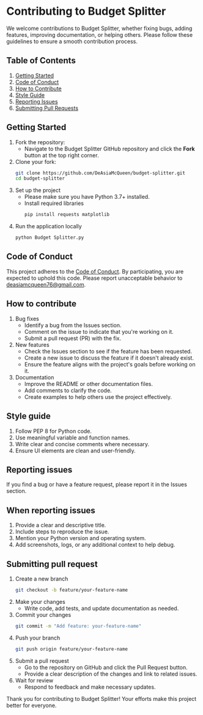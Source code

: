 # Contributing to Budget Splitter
We welcome contributions to Budget Splitter, whether fixing bugs, adding features, improving documentation, or helping others. Please follow these guidelines to ensure a smooth contribution process.
## Table of Contents
1. [Getting Started](#getting-started)
2. [Code of Conduct](#code-of-conduct)
3. [How to Contribute](#how-to-contribute)
4. [Style Guide](#style-guide)
5. [Reporting Issues](#reporting-issues)
6. [Submitting Pull Requests](#submitting-pull-requests)
## Getting Started
1. Fork the repository:
   - Navigate to the Budget Splitter GitHub repository and click the **Fork** button at the top right corner.
2. Clone your fork:
   ```bash
   git clone https://github.com/DeAsiaMcQueen/budget-splitter.git
   cd budget-splitter
3. Set up the project
   - Please make sure you have Python 3.7+ installed.
   - Install required libraries
     ```bash
     pip install requests matplotlib
4. Run the application locally
   ```bash
   python Budget Splitter.py
## Code of Conduct
This project adheres to the [Code of Conduct](CODE_OF_CONDUCT.md). By participating, you are expected to uphold this code. Please report unacceptable behavior to deasiamcqueen76@gmail.com.
## How to contribute
1. Bug fixes
   - Identify a bug from the Issues section.
   - Comment on the issue to indicate that you're working on it.
   - Submit a pull request (PR) with the fix.
2. New features
   - Check the Issues section to see if the feature has been requested.
   - Create a new issue to discuss the feature if it doesn't already exist.
   - Ensure the feature aligns with the project's goals before working on it.
3. Documentation
   - Improve the README or other documentation files.
   - Add comments to clarify the code.
   - Create examples to help others use the project effectively.
## Style guide
1. Follow PEP 8 for Python code.
2. Use meaningful variable and function names.
3. Write clear and concise comments where necessary.
4. Ensure UI elements are clean and user-friendly.
## Reporting issues
If you find a bug or have a feature request, please report it in the Issues section.
## When reporting issues
1. Provide a clear and descriptive title.
2. Include steps to reproduce the issue.
3. Mention your Python version and operating system.
4. Add screenshots, logs, or any additional context to help debug.
## Submitting pull request
1. Create a new branch
   ```bash
   git checkout -b feature/your-feature-name
2. Make your changes
   - Write code, add tests, and update documentation as needed.
3. Commit your changes
   ```bash
   git commit -m "Add feature: your-feature-name"
4. Push your branch
   ```bash
   git push origin feature/your-feature-name
5. Submit a pull request
   - Go to the repository on GitHub and click the Pull Request button.
   - Provide a clear description of the changes and link to related issues.
6. Wait for review
   - Respond to feedback and make necessary updates.
  
Thank you for contributing to Budget Splitter! Your efforts make this project better for everyone.
